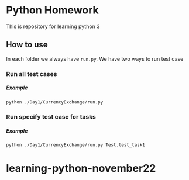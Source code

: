 # Python Homework

This is repository for learning python 3

## How to use

In each folder we always have `run.py`. We have two ways to run test case

### Run all test cases
##### Example
```bash
python ./Day1/CurrencyExchange/run.py 
```

### Run specify test case for tasks

##### Example
```bash
python ./Day1/CurrencyExchange/run.py Test.test_task1
```
# learning-python-november22
